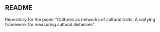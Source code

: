 ## README

Repository for the paper "Cultures as networks of cultural traits: A unifying framework for measuring cultural distances"